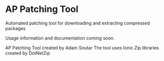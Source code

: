 # AP Patching Tool
Automated patching tool for downloading and extracting compressed packages

Usage information and documentation coming soon.

AP Patching Tool created by Adam Soutar
The tool uses Ionic.Zip libraries created by DotNetZip